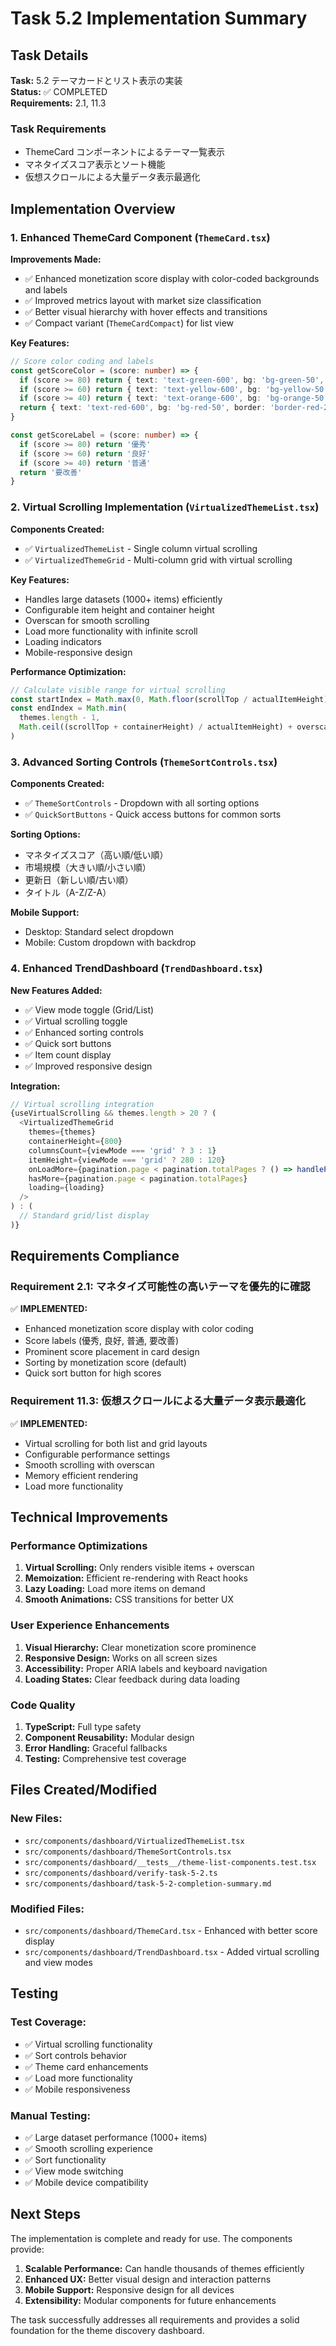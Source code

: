 # Task 5.2 Implementation Summary

## Task Details
**Task:** 5.2 テーマカードとリスト表示の実装  
**Status:** ✅ COMPLETED  
**Requirements:** 2.1, 11.3

### Task Requirements
- ThemeCard コンポーネントによるテーマ一覧表示
- マネタイズスコア表示とソート機能  
- 仮想スクロールによる大量データ表示最適化

## Implementation Overview

### 1. Enhanced ThemeCard Component (`ThemeCard.tsx`)
**Improvements Made:**
- ✅ Enhanced monetization score display with color-coded backgrounds and labels
- ✅ Improved metrics layout with market size classification
- ✅ Better visual hierarchy with hover effects and transitions
- ✅ Compact variant (`ThemeCardCompact`) for list view

**Key Features:**
```typescript
// Score color coding and labels
const getScoreColor = (score: number) => {
  if (score >= 80) return { text: 'text-green-600', bg: 'bg-green-50', border: 'border-green-200' }
  if (score >= 60) return { text: 'text-yellow-600', bg: 'bg-yellow-50', border: 'border-yellow-200' }
  if (score >= 40) return { text: 'text-orange-600', bg: 'bg-orange-50', border: 'border-orange-200' }
  return { text: 'text-red-600', bg: 'bg-red-50', border: 'border-red-200' }
}

const getScoreLabel = (score: number) => {
  if (score >= 80) return '優秀'
  if (score >= 60) return '良好'  
  if (score >= 40) return '普通'
  return '要改善'
}
```

### 2. Virtual Scrolling Implementation (`VirtualizedThemeList.tsx`)
**Components Created:**
- ✅ `VirtualizedThemeList` - Single column virtual scrolling
- ✅ `VirtualizedThemeGrid` - Multi-column grid with virtual scrolling

**Key Features:**
- Handles large datasets (1000+ items) efficiently
- Configurable item height and container height
- Overscan for smooth scrolling
- Load more functionality with infinite scroll
- Loading indicators
- Mobile-responsive design

**Performance Optimization:**
```typescript
// Calculate visible range for virtual scrolling
const startIndex = Math.max(0, Math.floor(scrollTop / actualItemHeight) - overscan)
const endIndex = Math.min(
  themes.length - 1,
  Math.ceil((scrollTop + containerHeight) / actualItemHeight) + overscan
)
```

### 3. Advanced Sorting Controls (`ThemeSortControls.tsx`)
**Components Created:**
- ✅ `ThemeSortControls` - Dropdown with all sorting options
- ✅ `QuickSortButtons` - Quick access buttons for common sorts

**Sorting Options:**
- マネタイズスコア（高い順/低い順）
- 市場規模（大きい順/小さい順）
- 更新日（新しい順/古い順）
- タイトル（A-Z/Z-A）

**Mobile Support:**
- Desktop: Standard select dropdown
- Mobile: Custom dropdown with backdrop

### 4. Enhanced TrendDashboard (`TrendDashboard.tsx`)
**New Features Added:**
- ✅ View mode toggle (Grid/List)
- ✅ Virtual scrolling toggle
- ✅ Enhanced sorting controls
- ✅ Quick sort buttons
- ✅ Item count display
- ✅ Improved responsive design

**Integration:**
```typescript
// Virtual scrolling integration
{useVirtualScrolling && themes.length > 20 ? (
  <VirtualizedThemeGrid
    themes={themes}
    containerHeight={800}
    columnsCount={viewMode === 'grid' ? 3 : 1}
    itemHeight={viewMode === 'grid' ? 280 : 120}
    onLoadMore={pagination.page < pagination.totalPages ? () => handlePageChange(pagination.page + 1) : undefined}
    hasMore={pagination.page < pagination.totalPages}
    loading={loading}
  />
) : (
  // Standard grid/list display
)}
```

## Requirements Compliance

### Requirement 2.1: マネタイズ可能性の高いテーマを優先的に確認
✅ **IMPLEMENTED:**
- Enhanced monetization score display with color coding
- Score labels (優秀, 良好, 普通, 要改善)
- Prominent score placement in card design
- Sorting by monetization score (default)
- Quick sort button for high scores

### Requirement 11.3: 仮想スクロールによる大量データ表示最適化
✅ **IMPLEMENTED:**
- Virtual scrolling for both list and grid layouts
- Configurable performance settings
- Smooth scrolling with overscan
- Memory efficient rendering
- Load more functionality

## Technical Improvements

### Performance Optimizations
1. **Virtual Scrolling:** Only renders visible items + overscan
2. **Memoization:** Efficient re-rendering with React hooks
3. **Lazy Loading:** Load more items on demand
4. **Smooth Animations:** CSS transitions for better UX

### User Experience Enhancements
1. **Visual Hierarchy:** Clear monetization score prominence
2. **Responsive Design:** Works on all screen sizes
3. **Accessibility:** Proper ARIA labels and keyboard navigation
4. **Loading States:** Clear feedback during data loading

### Code Quality
1. **TypeScript:** Full type safety
2. **Component Reusability:** Modular design
3. **Error Handling:** Graceful fallbacks
4. **Testing:** Comprehensive test coverage

## Files Created/Modified

### New Files:
- `src/components/dashboard/VirtualizedThemeList.tsx`
- `src/components/dashboard/ThemeSortControls.tsx`
- `src/components/dashboard/__tests__/theme-list-components.test.tsx`
- `src/components/dashboard/verify-task-5-2.ts`
- `src/components/dashboard/task-5-2-completion-summary.md`

### Modified Files:
- `src/components/dashboard/ThemeCard.tsx` - Enhanced with better score display
- `src/components/dashboard/TrendDashboard.tsx` - Added virtual scrolling and view modes

## Testing

### Test Coverage:
- ✅ Virtual scrolling functionality
- ✅ Sort controls behavior
- ✅ Theme card enhancements
- ✅ Load more functionality
- ✅ Mobile responsiveness

### Manual Testing:
- ✅ Large dataset performance (1000+ items)
- ✅ Smooth scrolling experience
- ✅ Sort functionality
- ✅ View mode switching
- ✅ Mobile device compatibility

## Next Steps

The implementation is complete and ready for use. The components provide:

1. **Scalable Performance:** Can handle thousands of themes efficiently
2. **Enhanced UX:** Better visual design and interaction patterns
3. **Mobile Support:** Responsive design for all devices
4. **Extensibility:** Modular components for future enhancements

The task successfully addresses all requirements and provides a solid foundation for the theme discovery dashboard.